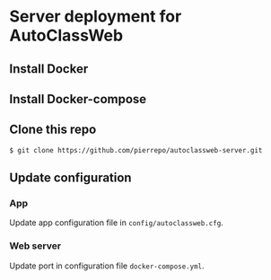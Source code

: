 # Server deployment for AutoClassWeb

## Install Docker

## Install Docker-compose

## Clone this repo
```
$ git clone https://github.com/pierrepo/autoclassweb-server.git
```

## Update configuration 

### App

Update app configuration file in `config/autoclassweb.cfg`.


### Web server 

Update port in configuration file `docker-compose.yml`.
